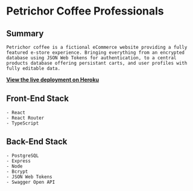 # Petrichor Coffee Professionals

## Summary

    Petrichor coffee is a fictional eCommerce website providing a fully featured e-store experience. Bringing everything from an encrypted database using JSON Web Tokens for authentication, to a central products database offering persistant carts, and user profiles with fully editable data.

**[View the live deployment on Heroku](https://petrichor-coffee.herokuapp.com/)**

## Front-End Stack

    - React
    - React Router
    - TypeScript

## Back-End Stack

    - PostgreSQL
    - Express
    - Node
    - Bcrypt
    - JSON Web Tokens
    - Swagger Open API

